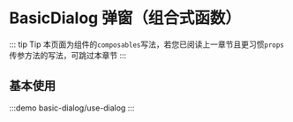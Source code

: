 # BasicDialog 弹窗（组合式函数）

::: tip Tip
本页面为组件的`composables`写法，若您已阅读上一章节且更习惯`props`传参方法的写法，可跳过本章节
:::

## 基本使用

:::demo
basic-dialog/use-dialog
:::
